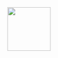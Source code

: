 <div id="header" align="center">
  <img src="https://media.giphy.com/media/ITRemFlr5tS39AzQUL/giphy-downsized-large.gif" width="100"/>
</div>

